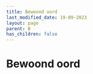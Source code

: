 ```yaml
---
title: Bewoond oord
last_modified_date: 19-09-2023
layout: page
parent: B
has_children: false
---
```


Bewoond oord
============

